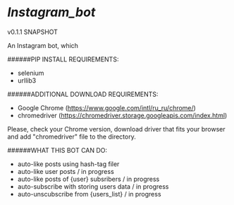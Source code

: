 # _Instagram_bot_
v0.1.1 SNAPSHOT

An Instagram bot, which 

######PIP INSTALL REQUIREMENTS: 
- selenium
- urllib3

######ADDITIONAL DOWNLOAD REQUIREMENTS:
- Google Chrome (https://www.google.com/intl/ru_ru/chrome/)
- chromedriver (https://chromedriver.storage.googleapis.com/index.html)

Please, check your Chrome version, download driver that fits your browser and add "chromedriver" file to the directory.

######WHAT THIS BOT CAN DO:
- auto-like posts using hash-tag filer
- auto-like user posts / in progress
- auto-like posts of {user} subsribers / in progress
- auto-subscribe with storing users data / in progress
- auto-unscubscribe from {users_list} / in progress




